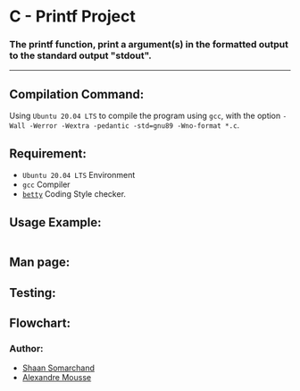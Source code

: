 # C - Printf Project
### The printf function, print a argument(s) in the formatted output to the standard output "stdout".

---
## Compilation Command:
Using `Ubuntu 20.04 LTS` to compile the program using `gcc`, with the option `-Wall -Werror -Wextra -pedantic -std=gnu89 -Wno-format *.c`.

## Requirement:
- `Ubuntu 20.04 LTS` Environment
- `gcc` Compiler
- [`betty`](https://github.com/hs-hq/Betty/tree/main) Coding Style checker.

## Usage Example:
``` c

```

## Man page:


## Testing:


## Flowchart:


### Author:
- [Shaan Somarchand](https://github.com/theTropicalBoi)
- [Alexandre Mousse](https://github.com/Alex-git-pro)
